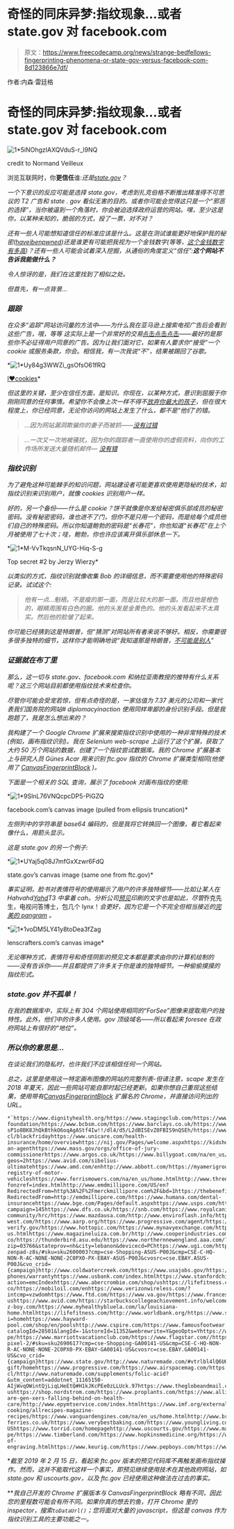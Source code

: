 # 奇怪的同床异梦:指纹现象…或者 state.gov 对 facebook.com

> 原文：<https://www.freecodecamp.org/news/strange-bedfellows-fingerprinting-phenomena-or-state-gov-versus-facebook-com-8d123866e7df/>

作者:内森·雷廷格

# 奇怪的同床异梦:指纹现象…或者 state.gov 对 facebook.com

![1*5iNOhgzIAXQVduS-r_l9NQ](img/01b3760b840a82f94aa28a6f31be79df.png)

credit to Normand Veilleux

浏览互联网时，你**更信任**谁:[](https://www.facebook.com)*还是[*state.gov*](https://www.state.gov)？*

*一个下意识的反应可能是选择 state.gov，考虑到扎克伯格不断推出精准得不可思议的 T2 广告和 state . gov 看似无害的目的。或者你可能会觉得这只是一个“邪恶的选择”，当你被逼到一个角落时，你会被迫选择政府运营的网站。嘿，至少这是你，以某种未知的，脆弱的方式，投了一票，对不对？*

*还有一些人可能想知道信任的标准应该是什么。这是在测试谁能更好地保护我的秘密([haveibenpwned](https://haveibeenpwned.com))还是谁更有可能把我视为一个金钱数字(等等，[这个金钱数字有多高](https://www.cnbc.com/2019/02/11/reddit-users-are-the-least-valuable-of-any-social-network.html?__source=facebook%7Cmain))？还有一些人可能会试着深入挖掘，从通俗的角度定义“信任”:**这个网站不告诉我能做什么？***

*令人惊讶的是，我们在这里找到了相似之处。*

*但首先，有一点背景…*

### *跟踪*

*在众多“追踪”网站访问量的方法中——为什么我在亚马逊上搜索电视广告后会看到这些广告，*哦，等等* *这实际上是一个非常好的交易**[点击点击点击](https://medium.freecodecamp.org/what-you-should-know-about-web-tracking-and-how-it-affects-your-online-privacy-42935355525)*——最好的是那些你不必征得用户同意的广告。因为让我们面对它，如果有人要求你“接受”一个 cookie 或服务条款，你会。相信我，有一次我说“不”，结果被踢回了谷歌。*

*![1*Uy84g3WWZi_gsOfsO61fRQ](img/1850fc4f21c447962a2492362600138f.png)

[I♥cookies](https://www.juniqe.com/i-accept-cookies-framed-poster-2459619.html)* 

*但这里的关键，至少在信任方面，是知识。你现在，以某种方式，意识到屈服于你刚刚同意的任何事情。希望你不会像上次一样不得不[放弃你最大的孩子](https://www.theguardian.com/technology/2014/sep/29/londoners-wi-fi-security-herod-clause)，但在很大程度上，你已经同意，无论你访问的网站上发生了什么，都不是“他们”的错。*

> *…因为网站漏洞欺骗你的妻子而被抓——[没有过错](https://www.forbes.com/sites/beltway/2015/10/22/ashley-madisons-online-terms-and-conditions-may-leave-it-legally-undressed/#2106932e6b40)*

> *…一次又一次地被骚扰，因为你的跟踪者一直使用你的虚假资料，向你的工作场所发送大量随机邮件— [没有错](https://www.buzzfeednews.com/article/tylerkingkade/grindr-herrick-lawsuit-230-online-stalking)*

### *指纹识别*

*为了避免这种可能棘手的知识问题，网站建设者可能更喜欢使用更隐秘的技术，如指纹识别来识别用户，就像 cookies 识别用户一样。*

*好的，另一个备份——什么是 cookie？饼干就像是你发给秘密俱乐部成员的秘密密码。没有秘密密码，谁也进不了门，但你不是只用一个密码，而是给每个成员他们自己的特殊密码。所以你知道鲍勃的密码是“长春花”，你也知道“长春花”在上个月被使用了七十次；哇，鲍勃，你也许应该离开俱乐部休息一下。*

*![1*M-VvTkqsnN_UYG-Hiq-S-g](img/74f8bd3ef8840117396e29b7ca368f37.png)

Top secret #2 by Jerzy Wierzy* 

*以类似的方式，指纹识别就像收集 Bob 的详细信息，而不需要使用他的特殊密码记录。试试这个:*

> *他有一点…魁梧。不是瘦的那一面，而是比较大的那一面。而且他是橙色的，眼睛周围有白色的圈。他的头发是金黄色的。他的头发看起来不太真实。然后他的脸皱了起来。*

*你可能已经猜到这是特朗普，但“猜测”对网站所有者来说不够好。相反，你需要很多很多独特的细节，这样你才能明确地说“我知道那是特朗普，[不可能是别人](https://panopticlick.eff.org)”*

### *证据就在布丁里*

*那么，这一切与 state.gov、facebook.com 和纳拉亚南教授的推特有什么关系呢？这三个网站目前都使用指纹技术来检查你。*

*尽管你可能会受宠若惊，但有点奇怪的是，一家估值为 7.37 美元的公司和一家代表我们国务院的网站# diplomacyinaction 使用同样卑鄙的身份识别手段。但是我跑题了，我是怎么想出来的？*

*我构建了一个 Google Chrome 扩展来搜索指纹识别中使用的一种非常特殊的技术(例如，画布指纹识别)。我在 Selenium web-scrape 上运行了这个扩展，获取了大约 50 万个网站的数据，创建了一个指纹尝试数据库。我的 Chrome 扩展基本上与研究人员 Günes Acar 用来识别 ftc.gov 指纹的 Chrome 扩展类型相同(他使用了 [CanvasFingerprintBlock](https://chrome.google.com/webstore/detail/canvasfingerprintblock/ipmjngkmngdcdpmgmiebdmfbkcecdndc?hl=en-US) )。*

*下面是一个相关的 SQL 查询，展示了 facebook 对画布指纹的使用:*

*![1*9SlnL76VNQcpcDP5-PiGZQ](img/9e87aaacb5a9b447c1464622ef1570e6.png)

facebook.com’s canvas image (pulled from ellipsis truncation)* 

*左侧列中的字符串是 base64 编码的，但是我将它转换回一个图像，看它看起来像什么，用箭头显示。*

*这是 state.gov 的另一个例子:*

*![1*UYaj5q08J7mfGxXzwr6FdQ](img/fef0b51c1efe018885b970477b3c6e7f.png)

state.gov’s canvas image (same one from ftc.gov)* 

*事实证明，脸书对表情符号的使用揭示了用户的许多独特细节——比如让某人在 Hahvahd[Yahd](https://www.npr.org/2015/08/25/434668684/testing-boston-authenticity-with-park-the-car-on-harvard-yard)T3 中拿着 cah。分析公司[预见](https://www.foresee.com)印刷的文字也是如此，尽管*乔克先生，电视问答博士，包几个 lynx！*会更好，因为它是一个不完全但相当接近的[完美的 pangram](https://english.stackexchange.com/questions/167709/a-perfect-honest-pangram-that-is-understandable-for-a-regular-native-user) 。*

*![1*1voDM5LY41y8toDea3fZag](img/3216286c90af01f4aa0bfe3f8fa4a6f5.png)

lenscrafters.com’s canvas image* 

*无论哪种方式，表情符号和奇怪阴影的预见文本都是要求由你的计算机绘制的——没有告诉你——并且都提供了许多关于你是谁的独特细节。一种偷偷摸摸的指纹形式。*

### *state.gov 并不孤单！*

*在我的数据库中，实际上有 304 个网站使用相同的“ForSee”图像来提取用户的独特性。此外，他们中的许多人使用。gov 顶级域名——所以看起来 foresee 在政府网站上有很好的“地位”。*

### *所以你的意思是…*

*在谈论我们的隐私时，也许我们不应该相信任何一个网站。*

*总之，这里是使用这一特定画布图像的网站的完整列表-但请注意，scape 发生在 2018 年夏天，因此一些网站可能自那时起已经更新。如果你想自己重现这些结果，使用带有[CanvasFingerprintBlock](https://chrome.google.com/webstore/detail/canvasfingerprintblock/ipmjngkmngdcdpmgmiebdmfbkcecdndc?hl=en-US)* *扩展名的 Chrome，并直接访问列出的 URL。*

```
*`https://www.dignityhealth.org/https://www.stagingclub.com/https://www.nemours.org/https://www.thankyou.com/cms/thankyouhttps://www.upmc.com/http://www.proflowers.com/https://www.coach.com/https://ucrdatatool.gov/https://www.aarp.org/aarp-foundation/https://www.bcbsm.com/https://www.barclays.co.uk/https://www.smithsonianmag.com/https://www.menswearhouse.com/https://www.jcpenney.com/https://www.sce.com/wps/portal/home/!ut/p/b1/04_Sj9CPykssy0xPLMnMz0vMAfGjzOIt3Q1cPbz8DTzdQwKNDTyNAw38gh0djQ0MzIAKIoEKDHAARwNC-sP1o8BK8JhQkBthkO6oqAgAStf4Iw!!/dl4/d5/L2dBISEvZ0FBIS9nQSEh/https://www.sodimac.cl/sodimac-cl/blackfridayhttps://www.unicare.com/health-insurance/home/overviewhttps://nij.gov/Pages/welcome.aspxhttps://kidshealth.org/https://www.autonation.com/https://www.fbfs.com/find-an-agenthttps://www.mass.gov/orgs/office-of-jury-commissionerhttps://www.argos.co.uk/https://www.billygoat.com/na/en_us/home.htmlhttps://www.hertz.ca/rentacar/reservation/https://www.josbank.com/https://www.pizzahut.com/https://www.npower.com/https://www.carhartt.com/https://www.briggsandstratton.com/na/en_us/home.htmlhttps://pioneervalley.aaa.com/https://www.basspro.com/shop/enhttps://www.ftc.gov/https://www.stanleyblackanddecker.com/https://www.hickoryfarms.com/http://www.clubmonaco.ca/home/index.jsp?geos=2https://www.avid.com/sibelius-ultimatehttps://www.amd.com/enhttp://www.abbott.com/https://myamerigroup.com/Pages/welcome.aspxhttps://www.spectrumbusiness.net/loginhttps://nortonhealthcare.com/https://valottery.com/https://www.comed.com/Pages/default.aspxhttps://www.rue21.com/store/https://www.bls.gov/https://www.allenedmonds.com/https://www.myprime.com/https://www.mass.gov/orgs/massachusetts-registry-of-motor-vehicleshttps://www.ferrismowers.com/na/en_us/home.htmlhttp://www.three.co.uk/https://glucerna.com/https://www.us.elsevierhealth.com/https://www.tui.co.uk/https://www.labcorp.com/https://nationalzoo.si.edu/?fonzref=index.htmlhttp://www.emdmillipore.com/US/en?RedirectedFrom=http%3A%2F%2Fmerckmillipore.com%2F&bd=1https://thebenefitsguide.com/https://www.childrensmn.org/https://www.verabradley.com/us/Homehttps://www.asu.edu/https://www.irs.gov/https://www.mass.gov/https://www.carecreditpay.com/pmyp/showSearchhttp://www.doingbusiness.org/http://www.kraftcanada.com/https://www.redfcu.org/https://www.marks.com/https://www.snapper.com/na/en_us/home.htmlhttp://www.emdmillipore.com/?RedirectedFrom=http://emdmillipore.com/https://www.humana.com/dental-insurancehttps://www.bge.com/Pages/default.aspxhttps://www.usps.com/https://myaccountrwd.allstate.com/anon/account/login?campaign=145https://www.dfs.co.uk/https://snb.com/https://www.royalcanin.com/https://www.epa.gov/https://www.dremel.com/en_US/https://www.snapfish.co.nz/store/homehttps://www.slu.edu/medicine/clinics-community/hrc/https://www.mazdausa.com/http://www.enviroflash.info/https://www.truevalue.com/https://ftccomplaintassistant.gov/#nbhttps://www.nationalcar.com/en/home.htmlhttps://www.mdanderson.org/https://www.ups.com/us/en/global.pagehttp://www.eatonpowersource.com/https://www.gatorade.com/https://www.uscis.gov/https://www.harlequin.com/shop/index.htmlhttps://myavista.com/https://www.bcbsga.com/https://montgomerycountymd.gov/https://www.spectrum.net/https://www.tricare-west.com/https://www.aarp.org/https://www.progressive.com/agent/https://www.bea.gov/https://www.makinghomeaffordable.gov/pages/default.aspxhttps://hnfs.com/https://www.simplicitymfg.com/na/en_us/home.htmlhttps://www.chop.edu/https://www.stouffers.com/enhttps://bjs.gov/https://www.e-verify.gov/https://www.hottopic.com/https://www.mynavyexchange.com/https://www.mcdonalds.com/us/en-us.htmlhttps://www.magazineluiza.com.br/http://www.cooperindustries.com/content/public/en.htmlhttp://www.slu.edu/https://www.smilemakers.com/https://usitc.gov/https://www.humana.com/http://choa.org/https://www.colehaan.com/https://www.snapfish.co.uk/homehttp://girlshealth.gov/https://www.homecenter.com.co/homecenter-co/https://thunderbird.asu.edu/https://www.northernnewengland.aaa.com/?zip=03766&stateprov=nh&city=lebanon&devicecd=PChttps://www.ugi.com/https://www.verizonwireless.com/tablets/asus-zenpad-z8s/#sku=sku2600003?cmp=cse-Shopping-ASUS-P00J&cmp=CSE-C-HQ-NON-R-AC-NONE-NONE-2C0PX0-PX-EBAY-ASUS-P00J&cvosrc=cse.EBAY.ASUS-P00J&cvo_crid={campaign}http://www.coldwatercreek.com/https://www.usajobs.gov/https://www.lg.com/us/mobile-phones/warrantyhttps://www.usbank.com/index.htmlhttps://www.stanfordchildrens.org/https://www.buffalowildwings.com/https://www.fanatics.com/https://ensure.com/https://www.realtor.ca/mlshttps://ttb.gov/https://www.nationalcar.com/en/home.html?action=emcIndexhttps://www.abercrombie.com/shop/ushttps://lifefitness.co.uk/https://www.lg.com/ushttps://www.thenorthface.com/https://www.constellation.com/https://www.purepoint.com/https://www.sba.gov/https://www.beaumont.edu/http://www.boden.co.uk/https://www.acehardware.com/https://www.uvmhealth.org/Pages/home.aspxhttps://www.falabella.com.co/falabella-co/https://mobiloil.com/enhttps://www.verizonwireless.com/?intcmp=vzwdomhttps://www.ftd.com/https://www.va.gov/https://www.francescas.com/https://nortonchildrens.com/https://teenshealth.org/en/teens/https://www.bloomingdales.com/http://www.cooperindustries.com/content/public/en/bussmann/electrical.htmlhttps://www.oakley.com/en-ushttps://www.avid.com/https://starbuckscollegeachievement.info/welcomehttps://www.serve.com/https://ieeeusa.org/https://www.la-z-boy.com/https://www.myhealthybluela.com/la/louisiana-home.htmlhttps://lifefitness.com/http://www.worldbank.org/https://www.smithsonianstore.com/https://www.lennox.com/https://www.qualcomm.cn/https://www.pbgc.gov/https://www.metroairport.com/https://www.vagisil.com/http://www.nationalrail.co.uk/https://www.coachoutlet.com/https://www.gmfleet.com/https://www.sec.gov/https://providentcu.org/index.asp?i=homehttps://www.hayward-pool.com/shop/en/poolshttp://www.cspire.com/https://www.famousfootwear.com/https://www.enfamil.com/https://www.steinmart.com/https://www.kcpl.com/https://www.progressivecommercial.com/https://www.boots.com/webapp/wcs/stores/servlet/TopCategoriesDisplay?catalogId=28501&langId=-1&storeId=11352&webrewrite=Y&geoOpts=Yhttps://www.sony.com/https://www.silverscript.com/https://www.falabella.com.pe/falabella-pe/https://www.marriottvacationclub.com/https://www.flagstar.com//https://www.hertz.com/rentacar/reservation/https://www.nordstromrack.com/http://www.morethantired.com/https://www.homedepot.ca/en/home.htmlhttps://carecredit.com/https://www.cspire.com/business/https://www.patelco.org/https://www.ralphlauren.com/https://www.berries.com/https://www.gci.com/https://www.beaumont.org/https://www.barneyswarehouse.com/https://www.verizonwireless.com/smartphones/google-pixel-2/#sku=sku2690617?cmp=cse-Shopping-GA00141-US&cmp=CSE-C-HQ-NON-R-AC-NONE-NONE-2C0PX0-PX-EBAY-GA00141-US&cvosrc=cse.EBAY.GA00141-US&cvo_crid={campaign}https://www.state.gov/http://www.naturemade.com/#vtrlbl4lQ6UOFkCi.97https://www.avmed.org/https://www.anthem.com/https://www.caringbridge.org/https://www.mydreampool.com/https://www.snapfish.com/photo-gift/homehttps://www.progressive.com/https://www.airspacemag.com/https://www.sony.es/https://voegol.com.br/pthttps://www.personalcreations.com/https://www.ssfcu.org/https://www.subaru.com/https://www.virginatlantic.com/us/enhttps://www.qualcomm.com/https://www.nhtsa.gov/https://www.barneys.com/https://www.autotrader.com/https://www.nflshop.com/https://www.si.edu/https://www.smithsonianjourneys.org/https://stanfordhealthcare.org/https://www.sony.co.uk/https://www.findlaw.com/https://www.allrecipes.com/https://www.falabella.com/falabella-cl/http://www.naturemade.com/supplements/folic-acid?&utm_content=addotnet_11165150-AIjWvqOWintQjLiqLHeEtQ#H1kJKcPEe0zLLUck.97https://www.theglobeandmail.com/https://www.k12.com/http://www.calgary.ca/SitePages/cocis/default.aspxhttps://www.moderncoinmart.com/https://www.citipricerewind.com/https://www.uspto.gov/https://login.usajobs.gov/Access/Transitionhttps://www.bluebird.com/https://www.peco.com/Pages/default.aspxhttps://treasurydirect.gov/https://www.enterprisecarsales.com/https://www.horizonblue.com/https://unicor.gov/index.aspxhttp://www.ladyfanatics.com/https://www.oakleysi.com/en-ushttps://shop.nordstrom.com/https://www.proplants.com/https://www.allinahealth.org/https://www.blinds.com/https://www.asuprepdigital.org/http://www.bathandbodyworks.com/https://pediasure.com/https://www.fbfs.com/https://www.wrangler.com/https://www.usmint.gov/https://www.messa.org/https://www.empireblue.com/http://www.bodenusa.com/https://www.walgreens.com/https://www.cdse.edu/https://www.naturalizer.com/https://www.ieee.org/https://thebenefitsguide.com/why-are-gen-xers-falling-behind-on-health-care/http://www.epymtservice.com/index.htmlhttps://www.imf.org/external/index.htmhttps://www.allrecipes.com/recipes/17235/everyday-cooking/allrecipes-magazine-recipes/https://www.vanguardengines.com/na/en_us/home.htmlhttp://www.brittany-ferries.co.uk/https://www.verybestbaking.com/https://www.youngliving.com/vo/#/login/culture/en-UShttps://www.torrid.com/homepagehttp://www.uscourts.gov/https://www.maybelline.com/https://www.keurig.ca/http://trieagleenergy.com/https://www.bareminerals.com/https://www.caremark.com/wps/portalhttps://www.alliancerxwp.com/http://www.thecompanystore.com/https://www.boschtools.com/us/en/https://www.fedshirevets.gov/https://pedialyte.com/https://www.womenshealth.gov/https://www.realtor.ca/https://www.justformen.com/https://www.burlington.com/https://www.ovc.gov/https://uvahealth.com/https://www.sodimac.com.pe/sodimac-pe/https://www.timberland.com/https://www.hopkinsmedicine.org/https://www.hautelook.com/http://www.clubmonaco.com/home/index.jsphttps://catalog.usmint.gov/bureau-of-engraving.htmlhttps://www.keurig.com/https://www.pepboys.com/https://www.interflora.co.uk/https://www.goya.com/en/https://www.bankatunion.com/https://www.bobcat.com/https://home.bluecrossma.com/https://www.talbots.com/online/https://www.cvsspecialty.com/wps/portal/specialty`*
```

**截至 2019 年 2 月 15 日，看起来 ftc.gov 版本的预见代码库不再触发画布指纹操作。然而，这并不能取代这样一个事实，即预见继续使用技术在其他政府网站，如 state.gov 和 uscourts.gov，以及 ftc.gov 已经使用这种做法在过去的事实。*

***我自己开发的 Chrome 扩展版本与 CanvasFingerprintBlock 略有不同，因此您的里程数可能会有所不同。如果你真的想去钓鱼，打开 Chrome 里的 inspector，搜索`toDataUrl()`；您将面对大量的 javascript，但这是 canvas 作为指纹识别工具的主要功能之一。*